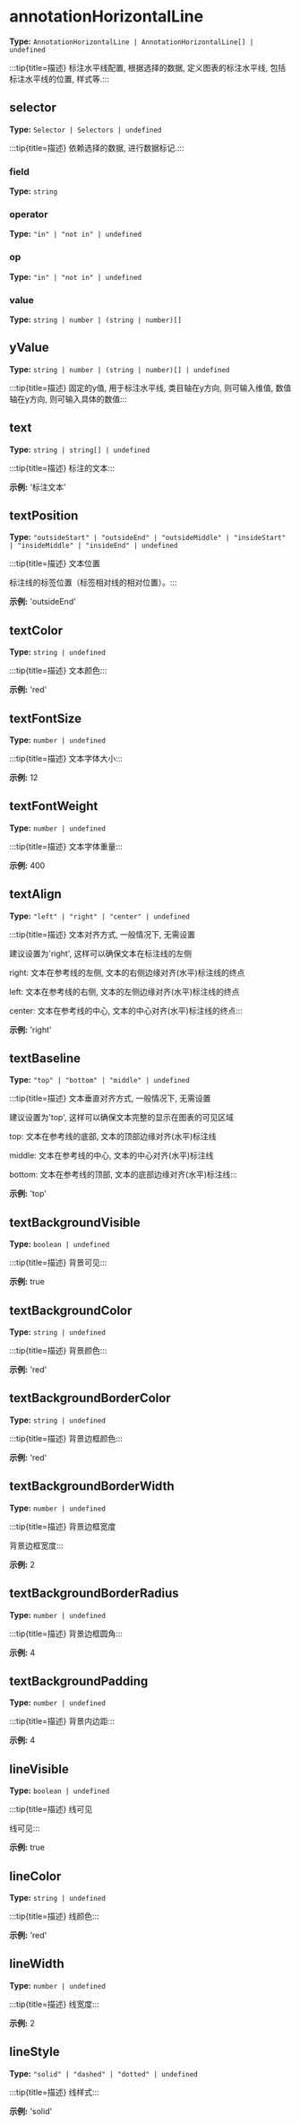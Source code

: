 # annotationHorizontalLine

**Type:** `AnnotationHorizontalLine | AnnotationHorizontalLine[] | undefined`

:::tip{title=描述}
标注水平线配置, 根据选择的数据, 定义图表的标注水平线, 包括标注水平线的位置, 样式等.:::


 


## selector

**Type:** `Selector | Selectors | undefined`

:::tip{title=描述}
依赖选择的数据, 进行数据标记.:::


 


### field

**Type:** `string`

### operator

**Type:** `"in" | "not in" | undefined`

### op

**Type:** `"in" | "not in" | undefined`

### value

**Type:** `string | number | (string | number)[]`

## yValue

**Type:** `string | number | (string | number)[] | undefined`

:::tip{title=描述}
固定的y值, 用于标注水平线, 类目轴在y方向, 则可输入维值, 数值轴在y方向, 则可输入具体的数值:::


 

## text

**Type:** `string | string[] | undefined`

:::tip{title=描述}
标注的文本:::


 

**示例:**
'标注文本'


 

## textPosition

**Type:** `"outsideStart" | "outsideEnd" | "outsideMiddle" | "insideStart" | "insideMiddle" | "insideEnd" | undefined`

:::tip{title=描述}
文本位置



标注线的标签位置（标签相对线的相对位置）。:::


 

**示例:**
'outsideEnd'


 

## textColor

**Type:** `string | undefined`

:::tip{title=描述}
文本颜色:::


 

**示例:**
'red'


 

## textFontSize

**Type:** `number | undefined`

:::tip{title=描述}
文本字体大小:::


 

**示例:**
12


 

## textFontWeight

**Type:** `number | undefined`

:::tip{title=描述}
文本字体重量:::


 

**示例:**
400


 

## textAlign

**Type:** `"left" | "right" | "center" | undefined`

:::tip{title=描述}
文本对齐方式, 一般情况下, 无需设置

建议设置为'right', 这样可以确保文本在标注线的左侧

right: 文本在参考线的左侧, 文本的右侧边缘对齐(水平)标注线的终点

left: 文本在参考线的右侧, 文本的左侧边缘对齐(水平)标注线的终点

center: 文本在参考线的中心, 文本的中心对齐(水平)标注线的终点:::


 

**示例:**
'right'


 

## textBaseline

**Type:** `"top" | "bottom" | "middle" | undefined`

:::tip{title=描述}
文本垂直对齐方式, 一般情况下, 无需设置

建议设置为'top', 这样可以确保文本完整的显示在图表的可见区域

top: 文本在参考线的底部, 文本的顶部边缘对齐(水平)标注线

middle: 文本在参考线的中心, 文本的中心对齐(水平)标注线

bottom: 文本在参考线的顶部, 文本的底部边缘对齐(水平)标注线:::


 

**示例:**
'top'


 

## textBackgroundVisible

**Type:** `boolean | undefined`

:::tip{title=描述}
背景可见:::


 

**示例:**
true


 

## textBackgroundColor

**Type:** `string | undefined`

:::tip{title=描述}
背景颜色:::


 

**示例:**
'red'


 

## textBackgroundBorderColor

**Type:** `string | undefined`

:::tip{title=描述}
背景边框颜色:::


 

**示例:**
'red'


 

## textBackgroundBorderWidth

**Type:** `number | undefined`

:::tip{title=描述}
背景边框宽度



背景边框宽度:::


 

**示例:**
2


 

## textBackgroundBorderRadius

**Type:** `number | undefined`

:::tip{title=描述}
背景边框圆角:::


 

**示例:**
4


 

## textBackgroundPadding

**Type:** `number | undefined`

:::tip{title=描述}
背景内边距:::


 

**示例:**
4


 

## lineVisible

**Type:** `boolean | undefined`

:::tip{title=描述}
线可见



线可见:::


 

**示例:**
true


 

## lineColor

**Type:** `string | undefined`

:::tip{title=描述}
线颜色:::


 

**示例:**
'red'


 

## lineWidth

**Type:** `number | undefined`

:::tip{title=描述}
线宽度:::


 

**示例:**
2


 

## lineStyle

**Type:** `"solid" | "dashed" | "dotted" | undefined`

:::tip{title=描述}
线样式:::


 

**示例:**
'solid'


 

